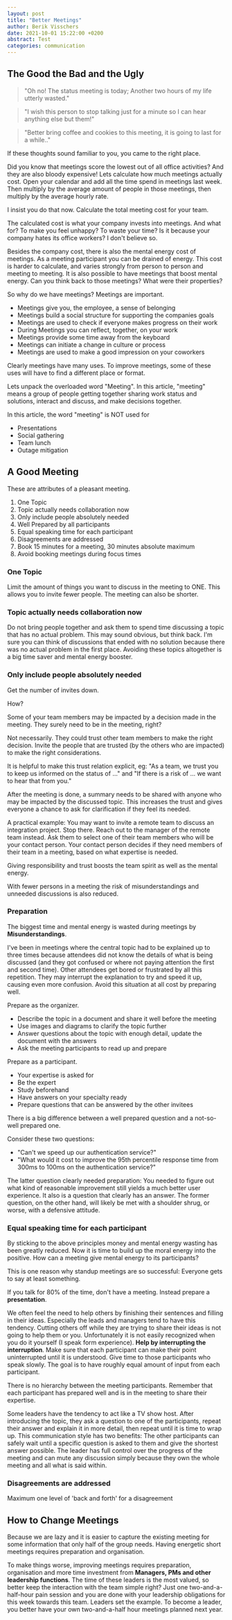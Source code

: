 ```yaml
---
layout: post
title: "Better Meetings"
author: Berik Visschers
date: 2021-10-01 15:22:00 +0200
abstract: Test
categories: communication
---
```


## The Good the Bad and the Ugly

> "Oh no! The status meeting is today; Another two hours of my life utterly wasted."
 
> "I wish this person to stop talking just for a minute so I can hear anything else but them!"
 
> "Better bring coffee and cookies to this meeting, it is going to last for a while.."

If these thoughts sound familiar to you, you came to the right place.

Did you know that meetings score the lowest out of all office activities? And they are also bloody expensive!
Lets calculate how much  meetings actually cost. Open your calendar and add all the time spend in meetings last week. Then multiply by the average amount of people in those meetings, then multiply by the average hourly rate.

I insist you do that now. Calculate the total meeting cost for your team.

The calculated cost is what your company invests into meetings. And what for? To make you feel unhappy? To waste your time? Is it because your company hates its office workers? I don't believe so.

Besides the company cost, there is also the mental energy cost of meetings. As a meeting participant you can be drained of energy. This cost is harder to calculate, and varies strongly from person to person and meeting to meeting. It is also possible to have meetings that boost mental energy. Can you think back to those meetings? What were their properties?

So why do we have meetings? Meetings are important.

- Meetings give you, the employee, a sense of belonging
- Meetings build a social structure for supporting the companies goals
- Meetings are used to check if everyone makes progress on their work
- During Meetings you can reflect, together, on your work
- Meetings provide some time away from the keyboard
- Meetings can initiate a change in culture or process
- Meetings are used to make a good impression on your coworkers

Clearly meetings have many uses. To improve meetings, some of these uses will have to find a different place or format.

Lets unpack the overloaded word "Meeting". In this article, "meeting" means a group of people getting together sharing work status and solutions, interact and discuss, and make decisions together.

In this article, the word "meeting" is NOT used for

- Presentations
- Social gathering
- Team lunch
- Outage mitigation

## A Good Meeting

These are attributes of a pleasant meeting.

1. One Topic
2. Topic actually needs collaboration now
3. Only include people absolutely needed
4. Well Prepared by all participants
5. Equal speaking time for each participant
6. Disagreements are addressed
7. Book 15 minutes for a meeting, 30 minutes absolute maximum
8. Avoid booking meetings during focus times

### One Topic

Limit the amount of things you want to discuss in the meeting to ONE. This allows you to invite fewer people. The meeting can also be shorter.

### Topic actually needs collaboration now

Do not bring people together and ask them to spend time discussing a topic that has no actual problem. This may sound obvious, but think back. I'm sure you can think of discussions that ended with no solution because there was no actual problem in the first place. Avoiding these topics altogether is a big time saver and mental energy booster.

### Only include people absolutely needed

Get the number of invites down.

How?

Some of your team members may be impacted by a decision made in the meeting. They surely need to be in the meeting, right?

Not necessarily. They could trust other team members to make the right decision. Invite the people that are trusted (by the others who are impacted) to make the right considerations.

It is helpful to make this trust relation explicit, eg: "As a team, we trust you to keep us informed on the status of ..." and "If there is a risk of ... we want to hear that from you."

After the meeting is done, a summary needs to be shared with anyone who may be impacted by the discussed topic. This increases the trust and gives everyone a chance to ask for clarification if they feel its needed.

A practical example: You may want to invite a remote team to discuss an integration project. Stop there. Reach out to the manager of the remote team instead. Ask them to select one of their team members who will be your contact person. Your contact person decides if they need members of their team in a meeting, based on what expertise is needed.

Giving responsibility and trust boosts the team spirit as well as the mental energy.

With fewer persons in a meeting the risk of misunderstandings and unneeded discussions is also reduced.

### Preparation

The biggest time and mental energy is wasted during meetings by **Misunderstandings**.

I've been in meetings where the central topic had to be explained up to three times because attendees did not know the details of what is being discussed (and they got confused or where not paying attention the first and second time). Other attendees get bored or frustrated by all this repetition. They may interrupt the explanation to try and speed it up, causing even more confusion. Avoid this situation at all cost by preparing well.

Prepare as the organizer.

- Describe the topic in a document and share it well before the meeting
- Use images and diagrams to clarify the topic further
- Answer questions about the topic with enough detail, update the document with the answers
- Ask the meeting participants to read up and prepare

Prepare as a participant.

- Your expertise is asked for
- Be the expert
- Study beforehand
- Have answers on your specialty ready
- Prepare questions that can be answered by the other invitees

There is a big difference between a well prepared question and a not-so-well prepared one.

Consider these two questions:

- "Can't we speed up our authentication service?"
- "What would it cost to improve the 95th percentile response time from 300ms to 100ms on the authentication service?"

 The latter question clearly needed preparation: You needed to figure out what kind of reasonable improvement still yields a much better user experience. It also is a question that clearly has an answer.
 The former question, on the other hand, will likely be met with a shoulder shrug, or worse, with a defensive attitude.

### Equal speaking time for each participant

By sticking to the above principles money and mental energy wasting has been greatly reduced. Now it is time to build up the moral energy into the positive. How can a meeting give mental energy to its participants?

This is one reason why standup meetings are so successful: Everyone gets to say at least something.

If you talk for 80% of the time, don't have a meeting. Instead prepare a **presentation**.

We often feel the need to help others by finishing their sentences and filling in their ideas. Especially the leads and managers tend to have this tendency. Cutting others off while they are trying to share their ideas is not going to help them or you. Unfortunately it is not easily recognized when you do it yourself (I speak form experience). **Help by interrupting the interruption**. Make sure that each participant can make their point uninterrupted until it is understood. Give time to those participants who speak slowly. The goal is to have roughly equal amount of input from each participant.

There is no hierarchy between the meeting participants. Remember that each participant has prepared well and is in the meeting to share their expertise.

Some leaders have the tendency to act like a TV show host. After introducing the topic, they ask a question to one of the participants, repeat their answer and explain it in more detail, then repeat until it is time to wrap up. This communication style has two benefits: The other participants can safely wait until a specific question is asked to them and give the shortest answer possible. The leader has full control over the progress of the meeting and can mute any discussion simply because they own the whole meeting and all what is said within.



### Disagreements are addressed

Maximum one level of 'back and forth' for a disagreement

## How to Change Meetings

Because we are lazy and it is easier to capture the existing meeting for some information that only half of the group needs.
Having energetic short meetings requires preparation and organisation.

To make things worse, improving meetings requires preparation, organisation and more time investment from **Managers, PMs and other leadership functions**.
The time of these leaders is the most valued, so better keep the interaction with the team simple right? Just one two-and-a-half-hour pain session and you are done with your leadership obligations for this week towards this team.
Leaders set the example. To become a leader, you better have your own two-and-a-half hour meetings planned next year.
